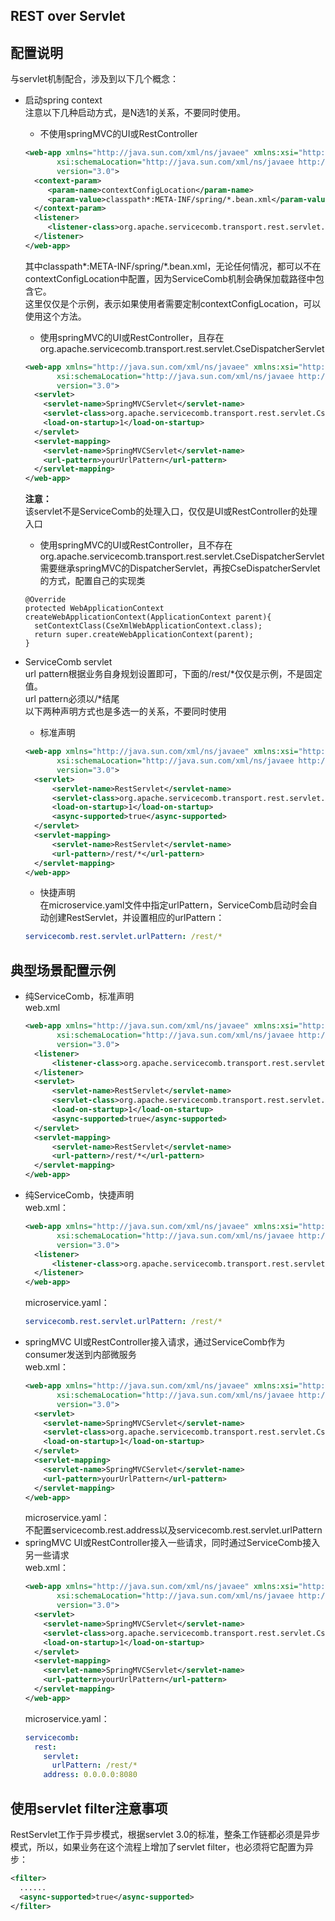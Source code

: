 ## REST over Servlet
## 配置说明  
与servlet机制配合，涉及到以下几个概念：
* 启动spring context  
  注意以下几种启动方式，是N选1的关系，不要同时使用。  
  * 不使用springMVC的UI或RestController
  ```xml
  <web-app xmlns="http://java.sun.com/xml/ns/javaee" xmlns:xsi="http://www.w3.org/2001/XMLSchema-instance"
         xsi:schemaLocation="http://java.sun.com/xml/ns/javaee http://java.sun.com/xml/ns/javaee/web-app_3_0.xsd"
         version="3.0">
    <context-param>
       <param-name>contextConfigLocation</param-name>
       <param-value>classpath*:META-INF/spring/*.bean.xml</param-value>
    </context-param>
    <listener>
       <listener-class>org.apache.servicecomb.transport.rest.servlet.RestServletContextListener</listener-class>
    </listener>
  </web-app>
  ```
  其中classpath*:META-INF/spring/*.bean.xml，无论任何情况，都可以不在contextConfigLocation中配置，因为ServiceComb机制会确保加载路径中包含它。  
  这里仅仅是个示例，表示如果使用者需要定制contextConfigLocation，可以使用这个方法。  
  
  * 使用springMVC的UI或RestController，且存在org.apache.servicecomb.transport.rest.servlet.CseDispatcherServlet  
  ```xml
  <web-app xmlns="http://java.sun.com/xml/ns/javaee" xmlns:xsi="http://www.w3.org/2001/XMLSchema-instance"
         xsi:schemaLocation="http://java.sun.com/xml/ns/javaee http://java.sun.com/xml/ns/javaee/web-app_3_0.xsd"
         version="3.0">
    <servlet>
      <servlet-name>SpringMVCServlet</servlet-name>
      <servlet-class>org.apache.servicecomb.transport.rest.servlet.CseDispatcherServlet</servlet-class>
      <load-on-startup>1</load-on-startup>
    </servlet>
    <servlet-mapping>
      <servlet-name>SpringMVCServlet</servlet-name>
      <url-pattern>yourUrlPattern</url-pattern>
    </servlet-mapping>
  </web-app>
  ```
    **注意：**  
    该servlet不是ServiceComb的处理入口，仅仅是UI或RestController的处理入口  
  * 使用springMVC的UI或RestController，且不存在org.apache.servicecomb.transport.rest.servlet.CseDispatcherServlet  
    需要继承springMVC的DispatcherServlet，再按CseDispatcherServlet的方式，配置自己的实现类
  ```
  @Override
  protected WebApplicationContext createWebApplicationContext(ApplicationContext parent){
    setContextClass(CseXmlWebApplicationContext.class);
    return super.createWebApplicationContext(parent);
  }
  ```
* ServiceComb servlet  
  url pattern根据业务自身规划设置即可，下面的/rest/*仅仅是示例，不是固定值。  
  url pattern必须以/\*结尾  
  以下两种声明方式也是多选一的关系，不要同时使用
  * 标准声明
  ```xml
  <web-app xmlns="http://java.sun.com/xml/ns/javaee" xmlns:xsi="http://www.w3.org/2001/XMLSchema-instance"
         xsi:schemaLocation="http://java.sun.com/xml/ns/javaee http://java.sun.com/xml/ns/javaee/web-app_3_0.xsd"
         version="3.0">
    <servlet>
        <servlet-name>RestServlet</servlet-name>
        <servlet-class>org.apache.servicecomb.transport.rest.servlet.RestServlet</servlet-class>
        <load-on-startup>1</load-on-startup>
        <async-supported>true</async-supported>
    </servlet>
    <servlet-mapping>
        <servlet-name>RestServlet</servlet-name>
        <url-pattern>/rest/*</url-pattern>
    </servlet-mapping>
  </web-app>
  ```
  * 快捷声明  
  在microservice.yaml文件中指定urlPattern，ServiceComb启动时会自动创建RestServlet，并设置相应的urlPattern：
  ```yaml
  servicecomb.rest.servlet.urlPattern: /rest/*
  ```
  
## 典型场景配置示例
* 纯ServiceComb，标准声明  
  web.xml  
  ```xml
  <web-app xmlns="http://java.sun.com/xml/ns/javaee" xmlns:xsi="http://www.w3.org/2001/XMLSchema-instance"
         xsi:schemaLocation="http://java.sun.com/xml/ns/javaee http://java.sun.com/xml/ns/javaee/web-app_3_0.xsd"
         version="3.0">
    <listener>
        <listener-class>org.apache.servicecomb.transport.rest.servlet.RestServletContextListener</listener-class>
    </listener>
    <servlet>
        <servlet-name>RestServlet</servlet-name>
        <servlet-class>org.apache.servicecomb.transport.rest.servlet.RestServlet</servlet-class>
        <load-on-startup>1</load-on-startup>
        <async-supported>true</async-supported>
    </servlet>
    <servlet-mapping>
        <servlet-name>RestServlet</servlet-name>
        <url-pattern>/rest/*</url-pattern>
    </servlet-mapping>
  </web-app>
  ```
* 纯ServiceComb，快捷声明  
  web.xml：  
  ```xml
  <web-app xmlns="http://java.sun.com/xml/ns/javaee" xmlns:xsi="http://www.w3.org/2001/XMLSchema-instance"
         xsi:schemaLocation="http://java.sun.com/xml/ns/javaee http://java.sun.com/xml/ns/javaee/web-app_3_0.xsd"
         version="3.0">
    <listener>
        <listener-class>org.apache.servicecomb.transport.rest.servlet.RestServletContextListener</listener-class>
    </listener>
  </web-app>
  ```
  microservice.yaml：
  ```yaml
  servicecomb.rest.servlet.urlPattern: /rest/*
  ```
* springMVC UI或RestController接入请求，通过ServiceComb作为consumer发送到内部微服务  
  web.xml：  
  ```xml
  <web-app xmlns="http://java.sun.com/xml/ns/javaee" xmlns:xsi="http://www.w3.org/2001/XMLSchema-instance"
         xsi:schemaLocation="http://java.sun.com/xml/ns/javaee http://java.sun.com/xml/ns/javaee/web-app_3_0.xsd"
         version="3.0">
    <servlet>
      <servlet-name>SpringMVCServlet</servlet-name>
      <servlet-class>org.apache.servicecomb.transport.rest.servlet.CseDispatcherServlet</servlet-class>
      <load-on-startup>1</load-on-startup>
    </servlet>
    <servlet-mapping>
      <servlet-name>SpringMVCServlet</servlet-name>
      <url-pattern>yourUrlPattern</url-pattern>
    </servlet-mapping>
  </web-app>
  ```
  microservice.yaml：  
  不配置servicecomb.rest.address以及servicecomb.rest.servlet.urlPattern  
* springMVC UI或RestController接入一些请求，同时通过ServiceComb接入另一些请求  
  web.xml：  
  ```xml
  <web-app xmlns="http://java.sun.com/xml/ns/javaee" xmlns:xsi="http://www.w3.org/2001/XMLSchema-instance"
         xsi:schemaLocation="http://java.sun.com/xml/ns/javaee http://java.sun.com/xml/ns/javaee/web-app_3_0.xsd"
         version="3.0">
    <servlet>
      <servlet-name>SpringMVCServlet</servlet-name>
      <servlet-class>org.apache.servicecomb.transport.rest.servlet.CseDispatcherServlet</servlet-class>
      <load-on-startup>1</load-on-startup>
    </servlet>
    <servlet-mapping>
      <servlet-name>SpringMVCServlet</servlet-name>
      <url-pattern>yourUrlPattern</url-pattern>
    </servlet-mapping>
  </web-app>
  ```
  microservice.yaml：  
  ```yaml
  servicecomb:
    rest:
      servlet:
        urlPattern: /rest/*
      address: 0.0.0.0:8080
  ```  
## 使用servlet filter注意事项
RestServlet工作于异步模式，根据servlet 3.0的标准，整条工作链都必须是异步模式，所以，如果业务在这个流程上增加了servlet filter，也必须将它配置为异步：
```xml
<filter>
  ......
  <async-supported>true</async-supported>
</filter>
```

